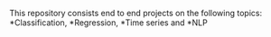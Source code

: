 This repository consists end to end projects on the following topics:
\*Classification, \*Regression, 
*Time series and 
*NLP
